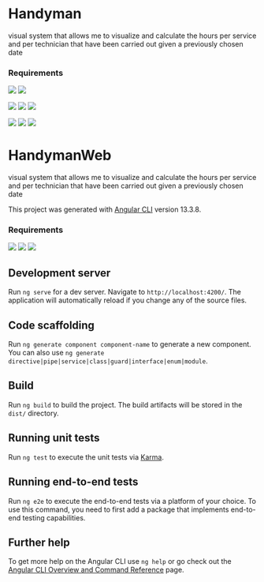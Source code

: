 # Handyman

visual system that allows me to visualize and calculate the hours per service and per technician that have been carried out given a previously chosen date

### Requirements
![](https://img.shields.io/badge/Docker-current-blue?style=plastic&logo=Docker) 
![](https://img.shields.io/badge/Gradle-current-blue?style=plastic&logo=Gradle)

![](https://img.shields.io/badge/Node-16.15.1-blue?style=plastic&logo=Node.js) 
![](https://img.shields.io/badge/Angular-13-blue?style=plastic&logo=Angular) 
![](https://img.shields.io/badge/Java-11-blue)

![](https://img.shields.io/badge/Spring%20Boot-2.7-blue?style=plastic&logo=SpringBoot)
![](https://img.shields.io/badge/Postgres-current-blue?style=plastic&logo=PostgreSQL)
![](https://img.shields.io/badge/Bootstrap-5.2.x-blue?style=plastic&logo=Bootstrap)

# HandymanWeb

visual system that allows me to visualize and calculate the hours per service and per technician that have been carried out given a previously chosen date

This project was generated with [Angular CLI](https://github.com/angular/angular-cli) version 13.3.8.

### Requirements

![](https://img.shields.io/badge/Node-16.15.1-blue?style=plastic&logo=Node.js) 
![](https://img.shields.io/badge/Angular-13-blue?style=plastic&logo=Angular)
![](https://img.shields.io/badge/Bootstrap-5.2.x-blue?style=plastic&logo=Bootstrap)


## Development server

Run `ng serve` for a dev server. Navigate to `http://localhost:4200/`. The application will automatically reload if you change any of the source files.

## Code scaffolding

Run `ng generate component component-name` to generate a new component. You can also use `ng generate directive|pipe|service|class|guard|interface|enum|module`.

## Build

Run `ng build` to build the project. The build artifacts will be stored in the `dist/` directory.

## Running unit tests

Run `ng test` to execute the unit tests via [Karma](https://karma-runner.github.io).

## Running end-to-end tests

Run `ng e2e` to execute the end-to-end tests via a platform of your choice. To use this command, you need to first add a package that implements end-to-end testing capabilities.

## Further help

To get more help on the Angular CLI use `ng help` or go check out the [Angular CLI Overview and Command Reference](https://angular.io/cli) page.

